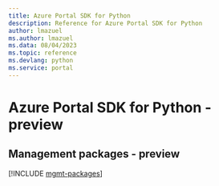 ```yaml
---
title: Azure Portal SDK for Python
description: Reference for Azure Portal SDK for Python
author: lmazuel
ms.author: lmazuel
ms.data: 08/04/2023
ms.topic: reference
ms.devlang: python
ms.service: portal
---
```

# Azure Portal SDK for Python - preview

## Management packages - preview
[!INCLUDE [mgmt-packages](portal-mgmt-index.md)]